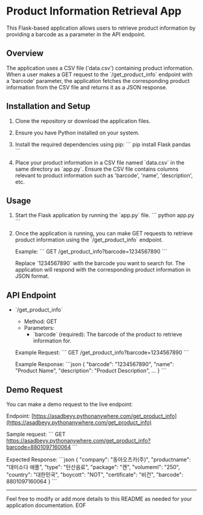 # Product Information Retrieval App

This Flask-based application allows users to retrieve product information by providing a barcode as a parameter in the API endpoint.

## Overview

The application uses a CSV file ('data.csv') containing product information. When a user makes a GET request to the \`/get_product_info\` endpoint with a 'barcode' parameter, the application fetches the corresponding product information from the CSV file and returns it as a JSON response.

## Installation and Setup

1. Clone the repository or download the application files.

2. Ensure you have Python installed on your system.

3. Install the required dependencies using pip:
   \`\`\`
   pip install Flask pandas
   \`\`\`

4. Place your product information in a CSV file named \`data.csv\` in the same directory as \`app.py\`. Ensure the CSV file contains columns relevant to product information such as 'barcode', 'name', 'description', etc.

## Usage

1. Start the Flask application by running the \`app.py\` file.
   \`\`\`
   python app.py
   \`\`\`

2. Once the application is running, you can make GET requests to retrieve product information using the \`/get_product_info\` endpoint.

   Example:
   \`\`\`
   GET /get_product_info?barcode=1234567890
   \`\`\`

   Replace \`1234567890\` with the barcode you want to search for. The application will respond with the corresponding product information in JSON format.

## API Endpoint

- \`/get_product_info\`

  - Method: GET
  - Parameters:
    - \`barcode\` (required): The barcode of the product to retrieve information for.

  Example Request:
  \`\`\`
  GET /get_product_info?barcode=1234567890
  \`\`\`

  Example Response:
  \`\`\`json
  {
  "barcode": "1234567890",
  "name": "Product Name",
  "description": "Product Description",
  ...
  }
  \`\`\`

## Demo Request

You can make a demo request to the live endpoint:

Endpoint: [https://asadbeyy.pythonanywhere.com/get_product_info](https://asadbeyy.pythonanywhere.com/get_product_info)

Sample request:
\`\`\`
GET https://asadbeyy.pythonanywhere.com/get_product_info?barcode=8801097160064
\`\`\`

Expected Response:
\`\`\`json
{
"company": "동아오츠카(주)",
"productname": "데미소다 애플",
"type": "탄산음료",
"package": "캔",
"volumeml": "250",
"country": "대한민국",
"boycott": "NOT",
"certificate": "비건",
"barcode": 8801097160064
}
\`\`\`

---

Feel free to modify or add more details to this README as needed for your application documentation.
EOF
